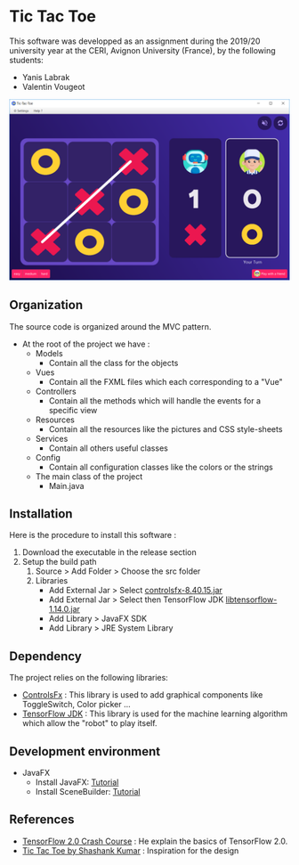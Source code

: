 # Tic Tac Toe

This software was developped as an assignment during the 2019/20 university year at the CERI, Avignon University (France), by the following students:
* Yanis Labrak
* Valentin Vougeot

![Preview](assets/preview.PNG)

## Organization
The source code is organized around the MVC pattern.

* At the root of the project we have :
     * Models
        * Contain all the class for the objects
     * Vues
        * Contain all the FXML files which each corresponding to a "Vue"
     * Controllers
        * Contain all the methods which will handle the events for a specific view
     * Resources
        * Contain all the resources like the pictures and CSS style-sheets
     * Services
        * Contain all others useful classes
     * Config
        * Contain all configuration classes like the colors or the strings
     * The main class of the project
        * Main.java

## Installation
Here is the procedure to install this software :
1. Download the executable in the release section
2. Setup the build path
    1. Source > Add Folder > Choose the src folder
    2. Libraries
       * Add External Jar > Select [controlsfx-8.40.15.jar](https://mvnrepository.com/artifact/org.controlsfx/controlsfx/8.40.15)
       * Add External Jar > Select then TensorFlow JDK [libtensorflow-1.14.0.jar](https://www.tensorflow.org/install/lang_java)
       * Add Library > JavaFX SDK
       * Add Library > JRE System Library

## Dependency

The project relies on the following libraries:
* [ControlsFx](https://mvnrepository.com/artifact/org.controlsfx/controlsfx/8.40.15) : This library is used to add graphical components like ToggleSwitch, Color picker ...
* [TensorFlow JDK](https://www.tensorflow.org/install/lang_java) : This library is used for the machine learning algorithm which allow the "robot" to play itself.

## Development environment
* JavaFX
    * Install JavaFX: [Tutorial](https://o7planning.org/fr/10619/installation-de-e-fx-clipse-sur-eclipse)
    * Install SceneBuilder: [Tutorial](https://o7planning.org/fr/10621/installez-javafx-scene-builder-dans-eclipse)
    
## References
* [TensorFlow 2.0 Crash Course](https://youtu.be/6g4O5UOH304) : He explain the basics of TensorFlow 2.0.
* [Tic Tac Toe by Shashank Kumar](https://dribbble.com/shots/6187597-Tic-Tac-Toe/attachments) : Inspiration for the design